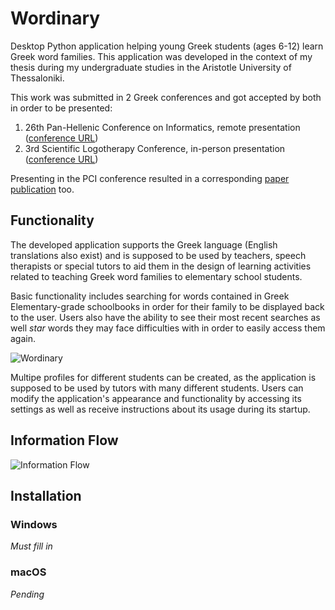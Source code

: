 # Wordinary

Desktop Python application helping young Greek students (ages 6-12) learn Greek word families. This application was developed in the context of my thesis during my undergraduate studies in the Aristotle University of Thessaloniki.

This work was submitted in 2 Greek conferences and got accepted by both in order to be presented:

1. 26th Pan-Hellenic Conference on Informatics, remote presentation ([conference URL](https://pci2022.uniwa.gr))
2. 3rd Scientific Logotherapy Conference, in-person presentation ([conference URL](https://www.synedrioselle.gr/))

Presenting in the PCI conference resulted in a corresponding [paper publication](https://dl.acm.org/doi/10.1145/3575879.3575992) too.

## Functionality

The developed application supports the Greek language (English translations also exist) and is supposed to be used by teachers, speech therapists or special tutors to aid them in the design of learning activities related to teaching Greek word families to elementary school students.

Basic functionality includes searching for words contained in Greek Elementary-grade schoolbooks in order for their family to be displayed back to the user. Users also have the ability to see their most recent searches as well _star_ words they may face difficulties with in order to easily access them again.

![Wordinary](https://user-images.githubusercontent.com/36950737/205171961-6af25d15-fdf2-4710-bfdb-a6f6b098350e.jpeg)

Multipe profiles for different students can be created, as the application is supposed to be used by tutors with many different students. Users can modify the application's appearance and functionality by accessing its settings as well as receive instructions about its usage during its startup.

## Information Flow

![Information Flow](https://user-images.githubusercontent.com/36950737/205171165-e9abc14e-4275-4f21-beec-96a083c1df1d.png)

## Installation

### Windows

_Must fill in_

### macOS

_Pending_
